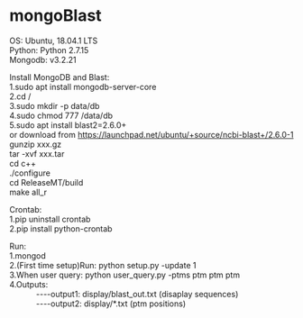 # mongoBlast
OS: Ubuntu, 18.04.1 LTS  
Python: Python 2.7.15  
Mongodb: v3.2.21  

Install MongoDB and Blast:  
1.sudo apt install mongodb-server-core  
2.cd /  
3.sudo mkdir -p data/db  
4.sudo chmod 777 /data/db  
5.sudo apt install blast2=2.6.0+  
or download from https://launchpad.net/ubuntu/+source/ncbi-blast+/2.6.0-1  
gunzip xxx.gz  
tar -xvf xxx.tar  
cd c++  
./configure  
cd ReleaseMT/build  
make all_r  
  

Crontab:  
1.pip uninstall crontab  
2.pip install python-crontab  

Run:  
1.mongod  
2.(First time setup)Run: python setup.py -update 1  
3.When user query: python user_query.py -ptms ptm ptm ptm  
4.Outputs:  
&nbsp;&nbsp;&nbsp;&nbsp;&nbsp;&nbsp;&nbsp;&nbsp;&nbsp;&nbsp;&nbsp;&nbsp;----output1: display/blast_out.txt (disaplay sequences)  
&nbsp;&nbsp;&nbsp;&nbsp;&nbsp;&nbsp;&nbsp;&nbsp;&nbsp;&nbsp;&nbsp;&nbsp;----output2: display/*.txt (ptm positions)  



